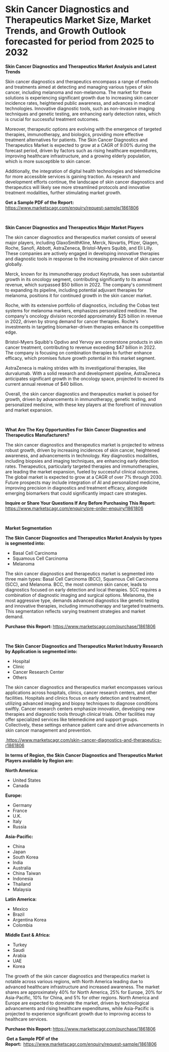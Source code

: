 <p><h1>Skin Cancer Diagnostics and Therapeutics Market Size, Market Trends, and Growth Outlook forecasted for period from 2025 to 2032</h1></p><p><strong>Skin Cancer Diagnostics and Therapeutics Market Analysis and Latest Trends</strong></p>
<p><p>Skin cancer diagnostics and therapeutics encompass a range of methods and treatments aimed at detecting and managing various types of skin cancer, including melanoma and non-melanoma. The market for these solutions is experiencing significant growth due to increasing skin cancer incidence rates, heightened public awareness, and advances in medical technologies. Innovative diagnostic tools, such as non-invasive imaging techniques and genetic testing, are enhancing early detection rates, which is crucial for successful treatment outcomes.</p><p>Moreover, therapeutic options are evolving with the emergence of targeted therapies, immunotherapy, and biologics, providing more effective treatment alternatives for patients. The Skin Cancer Diagnostics and Therapeutics Market is expected to grow at a CAGR of 9.00% during the forecast period, driven by factors such as rising healthcare expenditures, improving healthcare infrastructure, and a growing elderly population, which is more susceptible to skin cancer.</p><p>Additionally, the integration of digital health technologies and telemedicine for more accessible services is gaining traction. As research and development efforts continue, the landscape of skin cancer diagnostics and therapeutics will likely see more streamlined protocols and innovative treatment modalities, further stimulating market growth.</p></p>
<p><strong>Get a Sample PDF of the Report:&nbsp;</strong> <a href="https://www.marketscagr.com/enquiry/request-sample/1861806?utm_campaign=2114&utm_medium=2&utm_source=Github&utm_content=ia&utm_term=12042025&utm_id=skin-cancer-diagnostics-and-therapeutics">https://www.marketscagr.com/enquiry/request-sample/1861806</a></p>
<p>&nbsp;</p>
<p><strong>Skin Cancer Diagnostics and Therapeutics Major Market Players</strong></p>
<p><p>The skin cancer diagnostics and therapeutics market consists of several major players, including GlaxoSmithKline, Merck, Novartis, Pfizer, Qiagen, Roche, Sanofi, Abbott, AstraZeneca, Bristol-Myers Squibb, and Eli Lilly. These companies are actively engaged in developing innovative therapies and diagnostic tools in response to the increasing prevalence of skin cancer globally.</p><p>Merck, known for its immunotherapy product Keytruda, has seen substantial growth in its oncology segment, contributing significantly to its annual revenue, which surpassed $50 billion in 2022. The company's commitment to expanding its pipeline, including potential adjuvant therapies for melanoma, positions it for continued growth in the skin cancer market.</p><p>Roche, with its extensive portfolio of diagnostics, including the Cobas test systems for melanoma markers, emphasizes personalized medicine. The company's oncology division recorded approximately $25 billion in revenue in 2022, driven by strong demand for cancer therapies. Roche's investments in targeting biomarker-driven therapies enhance its competitive edge.</p><p>Bristol-Myers Squibb's Opdivo and Yervoy are cornerstone products in skin cancer treatment, contributing to revenue exceeding $47 billion in 2022. The company is focusing on combination therapies to further enhance efficacy, which promises future growth potential in this market segment.</p><p>AstraZeneca is making strides with its investigational therapies, like durvalumab. With a solid research and development pipeline, AstraZeneca anticipates significant growth in the oncology space, projected to exceed its current annual revenue of $40 billion.</p><p>Overall, the skin cancer diagnostics and therapeutics market is poised for growth, driven by advancements in immunotherapy, genetic testing, and personalized medicine, with these key players at the forefront of innovation and market expansion.</p></p>
<p>&nbsp;</p>
<p><strong>What Are The Key Opportunities For Skin Cancer Diagnostics and Therapeutics Manufacturers?</strong></p>
<p><p>The skin cancer diagnostics and therapeutics market is projected to witness robust growth, driven by increasing incidences of skin cancer, heightened awareness, and advancements in technology. Key diagnostics modalities, including biopsies and imaging techniques, are enhancing early detection rates. Therapeutics, particularly targeted therapies and immunotherapies, are leading the market expansion, fueled by successful clinical outcomes. The global market is expected to grow at a CAGR of over 7% through 2030. Future prospects may include integration of AI and personalized medicine, improving precision in diagnostics and treatment efficacy, alongside emerging biomarkers that could significantly impact care strategies.</p></p>
<p><strong>Inquire or Share Your Questions If Any Before Purchasing This Report:</strong> <a href="https://www.marketscagr.com/enquiry/pre-order-enquiry/1861806?utm_campaign=2114&utm_medium=2&utm_source=Github&utm_content=ia&utm_term=12042025&utm_id=skin-cancer-diagnostics-and-therapeutics">https://www.marketscagr.com/enquiry/pre-order-enquiry/1861806</a></p>
<p>&nbsp;</p>
<p><strong>Market Segmentation</strong></p>
<p><strong>The Skin Cancer Diagnostics and Therapeutics Market Analysis by types is segmented into:</strong></p>
<p><ul><li>Basal Cell Carcinoma</li><li>Squamous Cell Carcinoma</li><li>Melanoma</li></ul></p>
<p><p>The skin cancer diagnostics and therapeutics market is segmented into three main types: Basal Cell Carcinoma (BCC), Squamous Cell Carcinoma (SCC), and Melanoma. BCC, the most common skin cancer, leads to diagnostics focused on early detection and local therapies. SCC requires a combination of diagnostic imaging and surgical options. Melanoma, the most aggressive type, demands advanced diagnostics like genetic testing and innovative therapies, including immunotherapy and targeted treatments. This segmentation reflects varying treatment strategies and market demand.</p></p>
<p><strong>Purchase this Report:&nbsp;</strong><a href="https://www.marketscagr.com/purchase/1861806?utm_campaign=2114&utm_medium=2&utm_source=Github&utm_content=ia&utm_term=12042025&utm_id=skin-cancer-diagnostics-and-therapeutics">https://www.marketscagr.com/purchase/1861806</a></p>
<p>&nbsp;</p>
<p><strong>The Skin Cancer Diagnostics and Therapeutics Market Industry Research by Application is segmented into:</strong></p>
<p><ul><li>Hospital</li><li>Clinic</li><li>Cancer Research Center</li><li>Others</li></ul></p>
<p><p>The skin cancer diagnostics and therapeutics market encompasses various applications across hospitals, clinics, cancer research centers, and other facilities. Hospitals and clinics focus on early detection and treatment, utilizing advanced imaging and biopsy techniques to diagnose conditions swiftly. Cancer research centers emphasize innovation, developing new therapies and diagnostic tools through clinical trials. Other facilities may offer specialized services like telemedicine and support groups. Collectively, these settings enhance patient care and drive advancements in skin cancer management and prevention.</p></p>
<p><a href="https://www.marketscagr.com/skin-cancer-diagnostics-and-therapeutics-r1861806?utm_campaign=2114&utm_medium=2&utm_source=Github&utm_content=ia&utm_term=12042025&utm_id=skin-cancer-diagnostics-and-therapeutics">&nbsp;https://www.marketscagr.com/skin-cancer-diagnostics-and-therapeutics-r1861806</a></p>
<p><strong>In terms of Region, the Skin Cancer Diagnostics and Therapeutics Market Players available by Region are:</strong></p>
<p>
    <p> <strong> North America: </strong>
        <ul>
            <li>United States</li>
            <li>Canada</li>
        </ul>
        </p> 
    <p> <strong> Europe: </strong>
        <ul>
            <li>Germany</li>
            <li>France</li>
            <li>U.K.</li>
            <li>Italy</li>
            <li>Russia</li>
        </ul>
        </p> 
    <p> <strong> Asia-Pacific: </strong>
        <ul>
            <li>China</li>
            <li>Japan</li>
            <li>South Korea</li>
            <li>India</li>
            <li>Australia</li>
            <li>China Taiwan</li>
            <li>Indonesia</li>
            <li>Thailand</li>
            <li>Malaysia</li>
        </ul>
        </p> 
    <p> <strong> Latin America: </strong>
        <ul>
            <li>Mexico</li>
            <li>Brazil</li>
            <li>Argentina Korea</li>
            <li>Colombia</li>
        </ul>
        </p> 
    <p> <strong> Middle East & Africa: </strong>
        <ul>
            <li>Turkey</li>
            <li>Saudi</li>
            <li>Arabia</li>
            <li>UAE</li>
            <li>Korea</li>
        </ul>
    </p>
    </p>
<p><p>The growth of the skin cancer diagnostics and therapeutics market is notable across various regions, with North America leading due to advanced healthcare infrastructure and increased awareness. The market shares are approximately 40% for North America, 25% for Europe, 20% for Asia-Pacific, 10% for China, and 5% for other regions. North America and Europe are expected to dominate the market, driven by technological advancements and rising healthcare expenditures, while Asia-Pacific is projected to experience significant growth due to improving access to healthcare services.</p></p>
<p><strong>Purchase this Report: </strong><a href="https://www.marketscagr.com/purchase/1861806?utm_campaign=2114&utm_medium=2&utm_source=Github&utm_content=ia&utm_term=12042025&utm_id=skin-cancer-diagnostics-and-therapeutics">https://www.marketscagr.com/purchase/1861806</a></p>
<p>&nbsp;<strong>Get a Sample PDF of the Report:&nbsp;&nbsp;</strong><a href="https://www.marketscagr.com/enquiry/request-sample/1861806?utm_campaign=2114&utm_medium=2&utm_source=Github&utm_content=ia&utm_term=12042025&utm_id=skin-cancer-diagnostics-and-therapeutics">https://www.marketscagr.com/enquiry/request-sample/1861806</a></p>
<p><strong></strong></p>
<p><p></p><p></p><p></p></p>